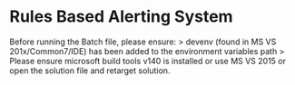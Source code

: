 # Rules Based Alerting System
Before running the Batch file, please ensure:
	> devenv (found in MS VS 201x/Common7/IDE) has been added to the environment variables path
	> Please ensure microsoft build tools v140 is installed or use MS VS 2015 or open the solution file and retarget solution.
